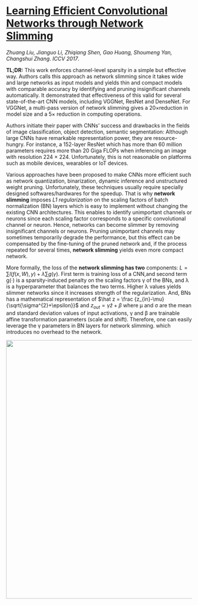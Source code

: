 # [Learning Efficient Convolutional Networks through Network Slimming](https://openaccess.thecvf.com/content_iccv_2017/html/Liu_Learning_Efficient_Convolutional_ICCV_2017_paper.html)
*Zhuang Liu,  Jianguo Li, Zhiqiang Shen, Gao Huang, Shoumeng Yan, Changshui Zhang*. *ICCV 2017*.

**TL;DR:** This work enforces channel-level sparsity in a simple but effective way. Authors calls this approach as network slimming
since it takes wide and large networks as input models and yields thin and compact models with comparable accuracy by identifying and pruning 
insignificant channels automatically. It demonstrated that effectiveness of this valid for several state-of-the-art CNN models, including VGGNet, 
ResNet and DenseNet. For VGGNet, a multi-pass version of network slimming gives a 20×reduction in model size and a 5× reduction in computing operations.


Authors initiate their paper with CNNs’ success and drawbacks in the fields of image classification, object detection, semantic segmentation: 
Although large CNNs have remarkable representation power, they are resource-hungry. For instance, a 152-layer ResNet which has more than 60 million parameters requires more than 20 Giga FLOPs when inferencing an image with resolution 224 × 224. Unfortunately, this is not reasonable on platforms such as mobile devices, wearables or IoT devices.  

Various approaches have been proposed to make CNNs more efficient such as network quantization, binarization, dynamic inference and unstructured weight pruning. Unfortunately, these techniques usually require specially designed softwares/hardwares for the speedup. That is why **network slimming** imposes *L1 regularization* on the scaling factors of batch normalization (BN) layers which is easy to implement without changing the existing CNN architectures. This enables to identify unimportant channels or neurons since each scaling factor corresponds to a specific convolutional channel or neuron. Hence, networks can become slimmer by removing insignificant channels or neurons. Pruning unimportant channels may sometimes temporarily degrade the performance, but this effect can be compensated by the fine-tuning of the pruned network and, if the process repeated for several times, **network slimming** yields even more compact network. 

More formally, the loss of the **network slimming has two** components: $L = \sum l(f(x,W),y) + \lambda \sum g(\gamma)$. First term is training loss of a CNN,and second term g(·) is a sparsity-induced penalty on the scaling factors γ of the BNs, and λ is a hyperparameter that balances the two terms. Higher λ values yields slimmer networks since it increases strength of the regularization. And, BNs has a mathematical representation of $\hat z = \frac {z_{in}-\mu}{\sqrt{\sigma^{2}+\epsilon}}$ and $z_{out}=\gamma \hat{z} + \beta$ where µ and σ are the mean and standard deviation values of 
input activations, γ and β are trainable affine transformation parameters (scale and shift). Therefore, one can easily leverage the γ parameters in BN layers for network slimming. which introduces no overhead to the network.

<p align="center">
  <img src="https://github.com/muratonuryildirim/muratonuryildirim.github.io/blob/master/paper_figs/network_slimming.png?raw=true" width=700>
</p>
